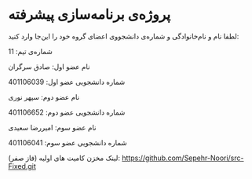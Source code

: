 # پروژه‌ی برنامه‌سازی پیشرفته
لطفا نام و نام‌خانوادگی و شماره‌ی دانشجووی اعضای گروه خود را این‌جا وارد کنید:

شماره‌ی تیم: 11

نام عضو اول: صادق سرگران

شماره دانشجویی عضو اول: 401106039

نام عضو دوم: سپهر نوری

شماره دانشجویی عضو دوم: 401106652

نام عضو سوم: امیررضا سعیدی

شماره دانشجویی عضو سوم: 401106041



لینک مخزن کامیت های اولیه (فاز صفر):
https://github.com/Sepehr-Noori/src-Fixed.git
